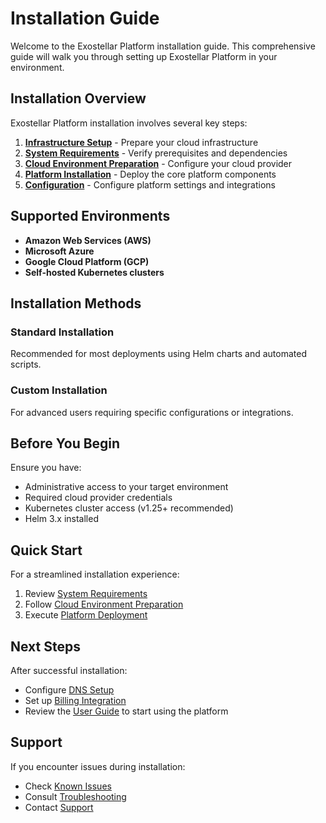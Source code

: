 # Installation Guide

Welcome to the Exostellar Platform installation guide. This comprehensive guide will walk you through setting up Exostellar Platform in your environment.

## Installation Overview

Exostellar Platform installation involves several key steps:

1. **[Infrastructure Setup](infrastructure-setup.md)** - Prepare your cloud infrastructure
2. **[System Requirements](system-requirements.md)** - Verify prerequisites and dependencies  
3. **[Cloud Environment Preparation](cloud-environment-preparation.md)** - Configure your cloud provider
4. **[Platform Installation](platform/index.md)** - Deploy the core platform components
5. **[Configuration](configuration/index.md)** - Configure platform settings and integrations

## Supported Environments

- **Amazon Web Services (AWS)**
- **Microsoft Azure**
- **Google Cloud Platform (GCP)**
- **Self-hosted Kubernetes clusters**

## Installation Methods

### Standard Installation
Recommended for most deployments using Helm charts and automated scripts.

### Custom Installation
For advanced users requiring specific configurations or integrations.

## Before You Begin

Ensure you have:
- Administrative access to your target environment
- Required cloud provider credentials
- Kubernetes cluster access (v1.25+ recommended)
- Helm 3.x installed

## Quick Start

For a streamlined installation experience:
1. Review [System Requirements](system-requirements.md)
2. Follow [Cloud Environment Preparation](cloud-environment-preparation.md)
3. Execute [Platform Deployment](platform/platform-deployment.md)

## Next Steps

After successful installation:
- Configure [DNS Setup](configuration/dns-setup.md)
- Set up [Billing Integration](configuration/billing-integration.md)
- Review the [User Guide](../user-guide/index.md) to start using the platform

## Support

If you encounter issues during installation:
- Check [Known Issues](../known-issues.md)
- Consult [Troubleshooting](../troubleshooting.md)
- Contact [Support](../support.md)
